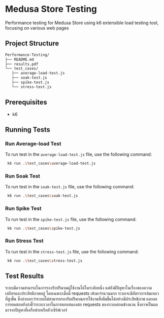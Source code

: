 # Medusa Store Testing

Performance testing for Medusa Store using k6 extensible load testing tool, focusing on various web pages

## Project Structure

```bash
Performance-Testing/
├── README.md
├── results.pdf
└── test_cases/
   ├── average-load-test.js
   ├── soak-test.js
   ├── spike-test.js
   └── stress-test.js

```

## Prerequisites

- k6

## Running Tests

### Run Average-load Test
To run test in the `average-load-test.js` file, use the following command:

```sh
 k6 run .\test_cases\average-load-test.js
```

### Run Soak Test
To run test in the `soak-test.js` file, use the following command:

```sh
 k6 run .\test_cases\soak-test.js
```

### Run Spike Test
To run test in the `spike-test.js` file, use the following command:

```sh
 k6 run .\test_cases\spike-test.js
```

### Run Stress Test
To run test in the `stress-test.js` file, use the following command:

```sh
 k6 run .\test_cases\stress-test.js
```

## Test Results

ระบบมีความสามารถในการรองรับปริมาณผู้ใช้งานได้ในระดับหนึ่ง แต่ยังมีปัญหาในเรื่องของความเสถียรและประสิทธิภาพอยู่ โดยเฉพาะเมื่อมี requests เข้ามาจำนวนมาก ระบบจะมีอัตราการล้มเหลวที่สูงขึ้น ซึ่งบ่งบอกว่าระบบไม่สามารถรองรับปริมาณการใช้งานที่เพิ่มขึ้นได้อย่างมีประสิทธิภาพ และผลการทดสอบยังบ่งชี้ว่าระยะเวลาในการตอบสนองต่อ requests ของระบบค่อนข้างนาน ซึ่งอาจเป็นผลมาจากปัญหาที่เครือข่ายหรือตัวเซิร์ฟเวอร์
